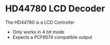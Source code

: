 # HD44780 LCD Decoder

The HD44780 is a LCD Controller

* Only works in 4 bit mode
* Expects a PCF8574 compatible output

